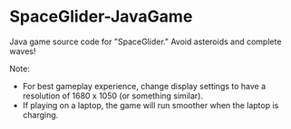 # SpaceGlider-JavaGame
Java game source code for "SpaceGlider." Avoid asteroids and complete waves!

Note: 
- For best gameplay experience, change display settings to have a resolution of 1680 x 1050 (or something similar).
- If playing on a laptop, the game will run smoother when the laptop is charging.
